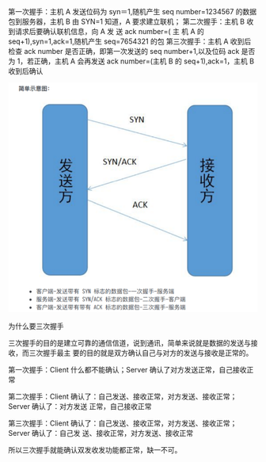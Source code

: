 
第一次握手：主机 A 发送位码为 syn＝1,随机产生 seq number=1234567 的数据包到服务器，主机 B
由 SYN=1 知道，A 要求建立联机；
第二次握手：主机 B 收到请求后要确认联机信息，向 A 发 送 ack number=( 主 机 A 的
seq+1),syn=1,ack=1,随机产生 seq=7654321 的包
第三次握手：主机 A 收到后检查 ack number 是否正确，即第一次发送的 seq number+1,以及位码
ack 是否为 1，若正确，主机 A 会再发送 ack number=(主机 B 的 seq+1),ack=1，主机 B 收到后确认




![](assets/QQ截图20201223222628.png)

为什么要三次握⼿

 三次握⼿的⽬的是建⽴可靠的通信信道，说到通讯，简单来说就是数据的发送与接收，⽽三次握⼿最主 要的⽬的就是双⽅确认⾃⼰与对⽅的发送与接收是正常的。 

第⼀次握⼿：Client 什么都不能确认；Server 确认了对⽅发送正常，⾃⼰接收正常 

第⼆次握⼿：Client 确认了：⾃⼰发送、接收正常，对⽅发送、接收正常；Server 确认了：对⽅发送 正常，⾃⼰接收正常 

第三次握⼿：Client 确认了：⾃⼰发送、接收正常，对⽅发送、接收正常；Server 确认了：⾃⼰发 送、接收正常，对⽅发送、接收正常 

所以三次握⼿就能确认双发收发功能都正常，缺⼀不可。 
